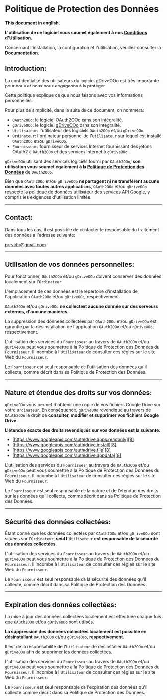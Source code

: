 # Politique de Protection des Données

**This [document][1] in english.**

**L'utilisation de ce logiciel vous soumet également à nos [Conditions d'Utilisation][2].**

Concernant l'installation, la configuration et l'utilisation, veuillez consulter la **[Documentation][3]**.

## Introduction:

La confidentialité des utilisateurs du logiciel gDriveOOo est très importante pour nous et nous nous engageons à la protéger.

Cette politique explique ce que nous faisons avec vos informations personnelles.

Pour plus de simplicité, dans la suite de ce document, on nommera:
- `OAuth2OOo`: le logiciel [OAuth2OOo][4] dans son intégralité.
- `gDriveOOo`: le logiciel [gDriveOOo][5] dans son intégralité.
- `Utilisateur`: l'utilisateur des logiciels `OAuth2OOo` et/ou `gDriveOOo`.
- `Ordinateur`: l'ordinateur personnel de l'`Utilisateur` sur lequel est installé `OAuth2OOo` et/ou `gDriveOOo`.
- `Fournisseur`: fournisseur de services Internet fournissant des jetons OAuth2 à `OAuth2OOo` et des services Internet à `gDriveOOo`.

`gDriveOOo` utilisant des services logiciels fourni par `OAuth2OOo`, **son utilisation vous soumet également à la [Politique de Protection des Données][6]** de `OAuth2OOo`.

Bien que `OAuth2OOo` et/ou `gDriveOOo` **ne partagent ni ne transfèrent aucune données avec toutes autres applications**, `OAuth2OOo` et/ou `gDriveOOo` respecte [la politique de données utilisateur des services API Google][7], y compris les exigences d'utilisation limitée.

___
## Contact:

Dans tous les cas, il est possible de contacter le responsable du traitement des données à l'adresse suivante:

prrvchr@gmail.com

___
## Utilisation de vos données personnelles:

Pour fonctionner, `OAuth2OOo` et/ou `gDriveOOo` doivent conserver des données localement sur l'`Ordinateur`.

L'emplacement de ces données est le répertoire d'installation de l'application `OAuth2OOo` et/ou `gDriveOOo`, respectivement.

`OAuth2OOo` et/ou `gDriveOOo` **ne collectent aucune donnée sur des serveurs externes, d'aucune manières.**

La suppression des données collectées par `OAuth2OOo` et/ou `gDriveOOo` est garantie par la désinstallation de l'application `OAuth2OOo` et/ou `gDriveOOo`, respectivement.

L'utilisation des services du `Fournisseur` au travers de `OAuth2OOo` et/ou `gDriveOOo` peut vous soumettre à la Politique de Protection des Données du `Fournisseur`. Il incombe à l'`Utilisateur` de consulter ces règles sur le site Web du `Fournisseur`.

Le `Fournisseur` est seul responsable de l'utilisation des données qu'il collecte, comme décrit dans sa Politique de Protection des Données.

___
## Nature et étendue des droits sur vos données:

`gDriveOOo` vous permet d'obtenir une copie de vos fichiers Google Drive sur votre `Ordinateur`. En conséquence, `gDriveOOo` revendique au travers de `OAuth2OOo` le droit de **consulter, modifier et supprimer vos fichiers Google Drive**.

**L'étendue exacte des droits revendiqués sur vos données est la suivante:**
- [https://www.googleapis.com/auth/drive.apps.readonly][8]
- [https://www.googleapis.com/auth/drive.install][8]
- [https://www.googleapis.com/auth/drive.file][8]
- [https://www.googleapis.com/auth/drive.appdata][8]

L'utilisation des services du `Fournisseur` au travers de `OAuth2OOo` et/ou `gDriveOOo` peut vous soumettre à la Politique de Protection des Données du `Fournisseur`. Il incombe à l'`Utilisateur` de consulter ces règles sur le site Web du `Fournisseur`.

Le `Fournisseur` est seul responsable de la nature et de l’étendue des droits sur les données qu’il collecte, comme décrit dans sa Politique de Protection des Données.

___
## Sécurité des données collectées:

Étant donné que les données collectées par `OAuth2OOo` et/ou `gDriveOOo` sont situées sur l'`Ordinateur`, **seul l'**`Utilisateur` **est responsable de la sécurité des données collectées**.

L'utilisation des services du `Fournisseur` au travers de `OAuth2OOo` et/ou `gDriveOOo` peut vous soumettre à la Politique de Protection des Données du `Fournisseur`. Il incombe à l'`Utilisateur` de consulter ces règles sur le site Web du `Fournisseur`.

Le `Fournisseur` est seul responsable de la sécurité des données qu'il collecte, comme décrit dans sa Politique de Protection des Données.

___
## Expiration des données collectées:

La mise à jour des données collectées localement est effectuée chaque fois que `OAuth2OOo` et/ou `gDriveOOo` sont utilisés.

**La suppression des données collectées localement est possible en désinstallant** `OAuth2OOo` et/ou `gDriveOOo`, **respectivement**.

Il est de la responsabilité de l'`Utilisateur` de désinstaller `OAuth2OOo` et/ou `gDriveOOo` afin de supprimer les données collectées.

L'utilisation des services du `Fournisseur` au travers de `OAuth2OOo` et/ou `gDriveOOo` peut vous soumettre à la Politique de Protection des Données du `Fournisseur`. Il incombe à l'`Utilisateur` de consulter ces règles sur le site Web du `Fournisseur`.

Le `Fournisseur` est seul responsable de l'expiration des données qu'il collecte comme décrit dans sa Politique de Protection des Données.

[1]: <https://prrvchr.github.io/gDriveOOo/source/gDriveOOo/registration/PrivacyPolicy_en>
[2]: <https://prrvchr.github.io/gDriveOOo/source/gDriveOOo/registration/TermsOfUse_fr>
[3]: <https://prrvchr.github.io/gDriveOOo/README_fr>
[4]: <https://github.com/prrvchr/OAuth2OOo/releases/latest/download/OAuth2OOo.oxt>
[5]: <https://github.com/prrvchr/gDriveOOo/releases/latest/download/gDriveOOo.oxt>
[6]: <https://prrvchr.github.io/OAuth2OOo/source/OAuth2OOo/registration/PrivacyPolicy_fr>
[7]: <https://developers.google.com/terms/api-services-user-data-policy?hl=fr>
[8]: <https://developers.google.com/identity/protocols/oauth2/scopes#drive>
